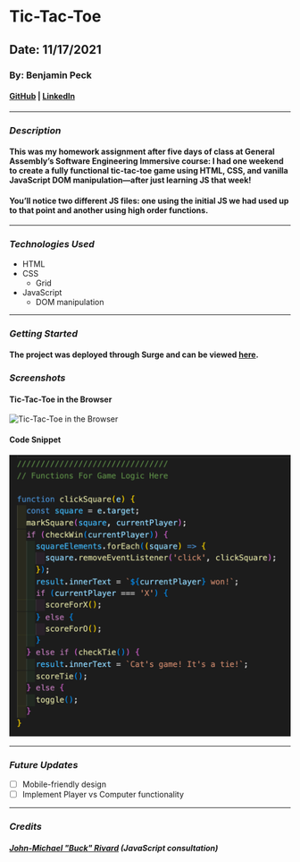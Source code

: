 # Tic-Tac-Toe
## Date: 11/17/2021
### By: Benjamin Peck
#### [GitHub](https://github.com/benjaminobambino) | [LinkedIn](https://www.linkedin.com/in/benjaminlpeck/)
***
### ***Description***
#### This was my homework assignment after five days of class at General Assembly&rsquo;s Software Engineering Immersive course: I had one weekend to create a fully functional tic-tac-toe game using HTML, CSS, and vanilla JavaScript DOM manipulation—after just learning JS that week!
#### You&rsquo;ll notice two different JS files: one using the initial JS we had used up to that point and another using high order functions.
***
### ***Technologies Used***
* HTML
* CSS
  * Grid
* JavaScript
  * DOM manipulation
***
### ***Getting Started***
#### The project was deployed through Surge and can be viewed [here](https://blp-tic-tac-toe.surge.sh/).
### ***Screenshots***
#### Tic-Tac-Toe in the Browser
![Tic-Tac-Toe in the Browser](./screenshots/tic-tac-toe.png)
#### Code Snippet
![Code Snippet](./screenshots/code-snippet.png)
***
### ***Future Updates***
- [ ] Mobile-friendly design
- [ ] Implement Player vs Computer functionality
***
### ***Credits***

##### [John-Michael "Buck" Rivard](https://www.linkedin.com/in/buckrivard/) (JavaScript consultation)